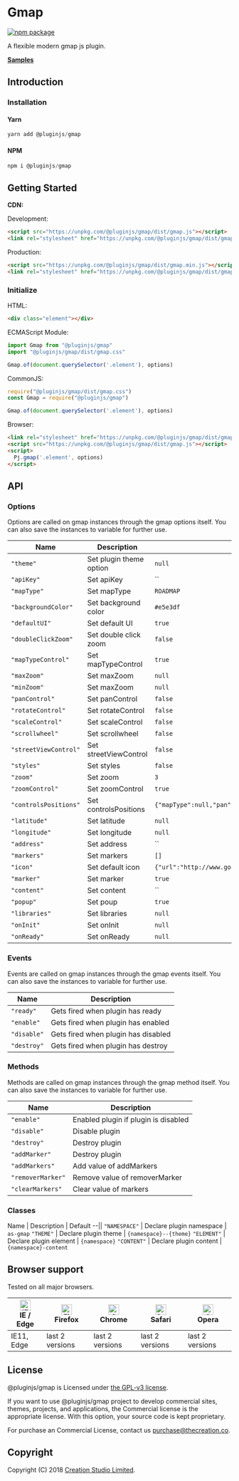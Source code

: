 # Gmap

[![npm package](https://img.shields.io/npm/v/@pluginjs/gmap.svg)](https://www.npmjs.com/package/@pluginjs/gmap)

A flexible modern gmap js plugin.

**[Samples](https://codesandbox.io/s/github/pluginjs/pluginjs/tree/master/modules/gmap/samples)**

## Introduction
### Installation

#### Yarn

```javascript
yarn add @pluginjs/gmap
```

#### NPM

```javascript
npm i @pluginjs/gmap
```

## Getting Started

**CDN:**

Development:

```html
<script src="https://unpkg.com/@pluginjs/gmap/dist/gmap.js"></script>
<link rel="stylesheet" href="https://unpkg.com/@pluginjs/gmap/dist/gmap.css">
```

Production:

```html
<script src="https://unpkg.com/@pluginjs/gmap/dist/gmap.min.js"></script>
<link rel="stylesheet" href="https://unpkg.com/@pluginjs/gmap/dist/gmap.min.css">
```

### Initialize

HTML:

```html
<div class="element"></div>
```

ECMAScript Module:

```javascript
import Gmap from "@pluginjs/gmap"
import "@pluginjs/gmap/dist/gmap.css"

Gmap.of(document.querySelector('.element'), options)
```

CommonJS:

```javascript
require("@pluginjs/gmap/dist/gmap.css")
const Gmap = require("@pluginjs/gmap")

Gmap.of(document.querySelector('.element'), options)
```

Browser:

```html
<link rel="stylesheet" href="https://unpkg.com/@pluginjs/gmap/dist/gmap.css">
<script src="https://unpkg.com/@pluginjs/gmap/dist/gmap.js"></script>
<script>
  Pj.gmap('.element', options)
</script>
```

## API

### Options

Options are called on gmap instances through the gmap options itself.
You can also save the instances to variable for further use.

Name | Description | Default
--|--|--
`"theme"` | Set plugin theme option | `null`
`"apiKey"` | Set apiKey | ``
`"mapType"` | Set mapType | `ROADMAP`
`"backgroundColor"` | Set background color | `#e5e3df`
`"defaultUI"` | Set default UI | `true`
`"doubleClickZoom"` | Set double click zoom | `false`
`"mapTypeControl"` | Set mapTypeControl | `true`
`"maxZoom"` | Set maxZoom | `null`
`"minZoom"` | Set maxZoom | `null`
`"panControl"` | Set panControl | `false`
`"rotateControl"` | Set rotateControl | `false`
`"scaleControl"` | Set scaleControl | `false`
`"scrollwheel"` | Set scrollwheel | `false`
`"streetViewControl"` | Set streetViewControl | `false`
`"styles"` | Set styles | `false`
`"zoom"` | Set zoom | `3`
`"zoomControl"` | Set zoomControl | `true`
`"controlsPositions"` | Set controlsPositions | `{"mapType":null,"pan":null,"rotate":null,"scale":null,"streetView":null,"zoom":null}`
`"latitude"` | Set latitude | `null`
`"longitude"` | Set longitude | `null`
`"address"` | Set address | ``
`"markers"` | Set markers | `[]`
`"icon"` | Set default icon | `{"url":"http://www.google.com/mapfiles/marker.png","size":[20,34],"anchor":[9,34]}`
`"marker"` | Set marker | `true`
`"content"` | Set content | ``
`"popup"` | Set poup | `true`
`"libraries"` | Set libraries | `null`
`"onInit"` | Set onInit | `null`
`"onReady"` | Set onReady | `null`

### Events

Events are called on gmap instances through the gmap events itself.
You can also save the instances to variable for further use.

Name | Description
--|--
`"ready"` | Gets fired when plugin has ready
`"enable"` | Gets fired when plugin has enabled
`"disable"` | Gets fired when plugin has disabled
`"destroy"` | Gets fired when plugin has destroy

### Methods

Methods are called on gmap instances through the gmap method itself.
You can also save the instances to variable for further use.

Name | Description
--|--
`"enable"` | Enabled plugin if plugin is disabled
`"disable"` | Disable plugin
`"destroy"` | Destroy plugin
`"addMarker"` | Destroy plugin
`"addMarkers"` | Add value of addMarkers
`"removerMarker"` | Remove value of removerMarker
`"clearMarkers"` | Clear value of markers

### Classes

Name | Description | Default
--||
`"NAMESPACE"` | Declare plugin namespace | `as-gmap`
`"THEME"` | Declare plugin theme | `{namespace}--{theme}`
`"ELEMENT"` | Declare plugin element | `{namespace}`
`"CONTENT"` | Declare plugin content | `{namespace}-content`

## Browser support

Tested on all major browsers.

| [<img src="https://raw.githubusercontent.com/alrra/browser-logos/master/src/edge/edge_48x48.png" alt="IE / Edge" width="24px" height="24px" />](http://godban.github.io/browsers-support-badges/)</br>IE / Edge | [<img src="https://raw.githubusercontent.com/alrra/browser-logos/master/src/firefox/firefox_48x48.png" alt="Firefox" width="24px" height="24px" />](http://godban.github.io/browsers-support-badges/)</br>Firefox | [<img src="https://raw.githubusercontent.com/alrra/browser-logos/master/src/chrome/chrome_48x48.png" alt="Chrome" width="24px" height="24px" />](http://godban.github.io/browsers-support-badges/)</br>Chrome | [<img src="https://raw.githubusercontent.com/alrra/browser-logos/master/src/safari/safari_48x48.png" alt="Safari" width="24px" height="24px" />](http://godban.github.io/browsers-support-badges/)</br>Safari | [<img src="https://raw.githubusercontent.com/alrra/browser-logos/master/src/opera/opera_48x48.png" alt="Opera" width="24px" height="24px" />](http://godban.github.io/browsers-support-badges/)</br>Opera |
| --------- | --------- | --------- | --------- | --------- |
| IE11, Edge| last 2 versions| last 2 versions| last 2 versions| last 2 versions|

## License

@pluginjs/gmap is Licensed under [the GPL-v3 license](LICENSE).

If you want to use @pluginjs/gmap project to develop commercial sites, themes, projects, and applications, the Commercial license is the appropriate license. With this option, your source code is kept proprietary.

For purchase an Commercial License, contact us purchase@thecreation.co.

## Copyright

Copyright (C) 2018 [Creation Studio Limited](creationstudio.com).
